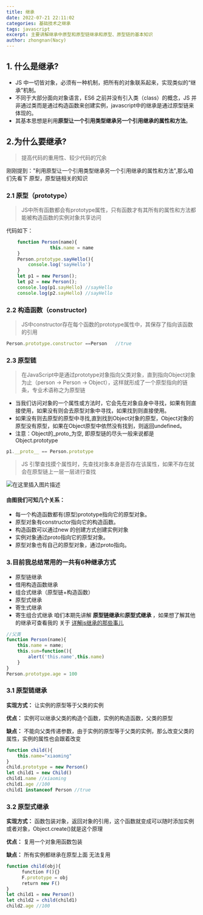 ```yaml
---
title: 继承
date: 2022-07-21 22:11:02
categories: 基础技术之继承
tags: javascript
excerpt: 主要讲解继承中原型和原型链继承和原型、原型链的基本知识
author: zhongnan(Nacy)
---
```

## 1. 什么是继承?

- JS 中一切皆对象，必须有一种机制，把所有的对象联系起来，实现类似的“继承”机制。
- 不同于大部分面向对象语言，ES6 之前并没有引入类（class）的概念，JS 并非通过类而是通过构造函数来创建实例，javascript中的继承是通过原型链来体现的。
- 其基本思想是利用**原型让一个引用类型继承另一个引用继承的属性和方法**。

## 2.为什么要继承?

> 提高代码的重用性、较少代码的冗余

刚刚提到："利用原型让一个引用类型继承另一个引用继承的属性和方法",那么咱们先看下 原型，原型链相关的知识

### 2.1 原型（prototype）

> JS中所有函数都会有prototype属性，只有函数才有其所有的属性和方法都能被构造函数的实例对象共享访问

  代码如下：

	

```javascript
	function Person(name){
				this.name = name
	}
    Person.prototype.sayHello(){
        console.log('sayHello')
    }
    let p1 = new Person();
    let p2 = new Person();
    console.log(p1.sayHello) //sayHello
    console.log(p2.sayHello) //sayHello
```

### 2.2 构造函数（constructor)

> JS中constructor存在每个函数的prototype属性中，其保存了指向该函数的引用

```javascript
Person.prototype.constructor ==Person   //true
```


### 2.3 原型链

>在JavaScript中是通过prototype对象指向父类对象，直到指向Object对象为止（person → Person → Object），这样就形成了一个原型指向的链条，专业术语称之为原型链

- 当我们访问对象的一个属性或方法时，它会先在对象自身中寻找，如果有则直接使用，如果没有则会去原型对象中寻找，如果找到则直接使用。
- 如果没有则去原型的原型中寻找,直到找到Object对象的原型，Object对象的原型没有原型，如果在Object原型中依然没有找到，则返回undefined。
- 注意：Object的_proto_为空, 即原型链的尽头一般来说都是 Object.prototype

```javascript
p1.__proto__ == Person.prototype
```


> JS 引擎查找摸个属性时，先查找对象本身是否存在该属性，如果不存在就会在原型链上一层一层进行查找

![在这里插入图片描述](https://img-blog.csdnimg.cn/f182141e627e498ea0aafea81cc5ff4d.png)

#### 由图我们可知几个关系：

- 每一个构造函数都有(原型)prototype指向它的原型对象。
- 原型对象有constructor指向它的构造函数。
- 构造函数可以通过new 的创建方式创建实例对象
- 实例对象通过proto指向它的原型对象。
- 原型对象也有自己的原型对象，通过proto指向。

### 3.目前我总结常用的一共有6种继承方式

 -  原型链继承
 -  借用构造函数继承
 -  组合式继承（原型链+构造函数）
 -  原型式继承 
 -  寄生式继承
 -  寄生组合式继承
 咱们本期先讲解 **原型链继承**和**原型式继承** ，如果想了解其他的继承可查看我的 关于 [详解js继承的那些事儿](https://blog.csdn.net/qq_34574204/article/details/120716964)

```javascript
//父类
function Person(name){
	this.name = name;
	this.sum=function(){
		alert('this.name',this.name)
	}
}
Person.prototype.age = 100
```

### 3.1 原型链继承

**实现方式：** 让实例的原型等于父类的实例

**优点：** 实例可以继承父类的构造个函数，实例的构造函数，父类的原型

**缺点：** 不能向父类传递参数，由于实例的原型等于父类的实例，那么改变父类的属性，实例的属性也会跟着改变

```javascript
function child(){
	this.name="xiaoming"
}
child.prototype = new Person()
let child1 = new Child()
child1.name //xiaoming
child1.age //100
child1 instanceof Person //true
```

### 3.2 原型式继承

**实现方式：** 函数包装对象，返回对象的引用，这个函数就变成可以随时添加实例或者对象，Object.create()就是这个原理

**优点：** 复用一个对象用函数包装

**缺点：** 所有实例都继承在原型上面 无法复用

```javascript
function child(obj){
	　function F(){}
	　F.prototype = obj
	　return new F()
}
let child1 = new Person()
let child2 = child(child1)
child2.age //100
```

